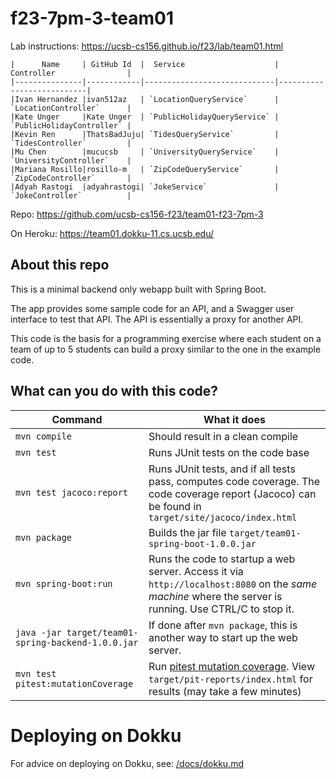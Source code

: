 # f23-7pm-3-team01

Lab instructions: <https://ucsb-cs156.github.io/f23/lab/team01.html>

```
|      Name     | GitHub Id  |  Service                    | Controller                |
|---------------|------------|-----------------------------|---------------------------| 
|Ivan Hernandez |ivan512az   | `LocationQueryService`      | `LocationController`      |   
|Kate Unger     |Kate Unger  | `PublicHolidayQueryService` | `PublicHolidayController` |   
|Kevin Ren      |ThatsBadJuju| `TidesQueryService`         | `TidesController`         |   
|Mu Chen        |mucucsb     | `UniversityQueryService`    | `UniversityController`    |
|Mariana Rosillo|rosillo-m   | `ZipCodeQueryService`       | `ZipCodeController`       |
|Adyah Rastogi  |adyahrastogi| `JokeService`               | `JokeController`          |

```

Repo: https://github.com/ucsb-cs156-f23/team01-f23-7pm-3

On Heroku: https://team01.dokku-11.cs.ucsb.edu/

## About this repo

This is a minimal backend only webapp built with Spring Boot.

The app provides some sample code for an API, and a Swagger user interface
to test that API.  The API is essentially a proxy for another API.

This code is the basis for a programming exercise where each student on a
team of up to 5 students can build a proxy similar to the one in the example code.

## What can you do with this code?

| Command | What it does   |
|----------|---------------------------------------|
| `mvn compile` | Should result in a clean compile |
| `mvn test` | Runs JUnit tests on the code base |
| `mvn test jacoco:report` | Runs JUnit tests, and if all tests pass, computes code coverage.  The code coverage report (Jacoco) can be found in `target/site/jacoco/index.html` |
| `mvn package` | Builds the jar file `target/team01-spring-boot-1.0.0.jar` |
| `mvn spring-boot:run` | Runs the code to startup a web server.  Access it via `http://localhost:8080` on the *same machine* where the server is running.  Use CTRL/C to stop it. |
| `java -jar target/team01-spring-backend-1.0.0.jar` | If done after `mvn package`, this is another way to start up the web server.|
| `mvn test pitest:mutationCoverage` | Run [pitest mutation coverage](https://pitest.org).  View `target/pit-reports/index.html` for results (may take a few minutes)|

# Deploying on Dokku

For advice on deploying on Dokku, see: [/docs/dokku.md](/docs/dokku.md)

